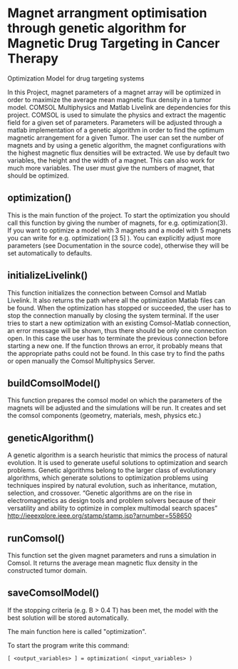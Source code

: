 # Magnet arrangment optimisation through genetic algorithm for Magnetic Drug Targeting in Cancer Therapy
Optimization Model for drug targeting systems

In this Project, magnet parameters of a magnet array will be optimized in order to maximize the average mean magnetic flux density in a tumor model. 
COMSOL Multiphysics and Matlab Livelink are dependencies for this project.
COMSOL is used to simulate the physics and extract the magentic field for a given set of parameters. Parameters will be adjusted through a matlab implementation of a genetic algorithm in order to find the optimum magnetic arrangement for a given Tumor.
The user can set the number of magnets and by using a genetic algorithm, the magnet configurations with the highest magnetic flux densities will be extracted. 
We use by default two variables, the height and the width of a magnet. This can also work for much more variables. 
The user must give the numbers of magnet, that should be optimized.

## optimization()
This is the main function of the project.
To start the optimization you should call this function by giving the number of magnets, for e.g. optimization(3).
If you want to optimize a model with 3 magnets and a model with 5 magnets you can write for e.g. optimization( [3 5] ).
You can explicitly adjust more parameters (see Documentation in the source code), otherwise they will be set automatically to defaults.

## initializeLivelink()
This function initializes the connection between Comsol and Matlab Livelink.
It also returns the path where all the optimization Matlab files can be found. 
When the optimization has stopped or succeeded, the user has to stop the connection manually by closing the system terminal. 
If the user tries to start a new optimization with an existing Comsol-Matlab connection, an error message will be shown, thus there should be only one connection open. 
In this case the user has to terminate the previous connection before starting a new one.
If the function throws an error, it probably means that the appropriate paths could not be found. In this case try to find the paths or open manually the Comsol Multiphysics Server.

## buildComsolModel()
This function prepares the comsol model on which the parameters of the magnets will be adjusted and the simulations will be run.
It creates and set the comsol components (geometry, materials, mesh, physics etc.)

## geneticAlgorithm()
 A genetic algorithm is a search heuristic that mimics the process of natural evolution. 
It is used to generate useful solutions to optimization and search problems. 
Genetic algorithms belong to the larger class of evolutionary algorithms, which generate solutions to optimization problems using techniques inspired by natural evolution, such as inheritance, mutation, selection, and crossover.
“Genetic algorithms are on the rise in electromagnetics as design tools and problem solvers because of their versatility and ability to optimize in complex multimodal search spaces”
http://ieeexplore.ieee.org/stamp/stamp.jsp?arnumber=558650

## runComsol()
This function set the given magnet parameters and runs a simulation in Comsol.
It returns the average mean magnetic flux density in the constructed tumor domain.

## saveComsolModel()
If the stopping criteria (e.g. B > 0.4 T) has been met, the model with the best solution will be stored automatically. 


The main function here is called "optimization".

To start the program write this command:

`[ <output_variables> ] = optimization( <input_variables> )`
